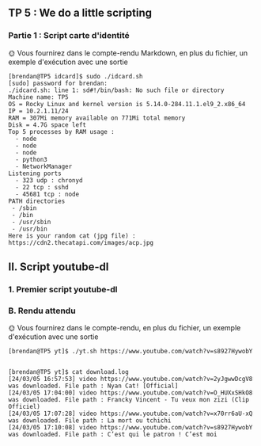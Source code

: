 ## TP 5 : We do a little scripting

### Partie 1 : Script carte d'identité

🌞 Vous fournirez dans le compte-rendu Markdown, en plus du fichier, un exemple d'exécution avec une sortie

```
[brendan@TP5 idcard]$ sudo ./idcard.sh 
[sudo] password for brendan: 
./idcard.sh: line 1: sd#!/bin/bash: No such file or directory
Machine name: TP5
OS = Rocky Linux and kernel version is 5.14.0-284.11.1.el9_2.x86_64
IP = 10.2.1.11/24
RAM = 307Mi memory available on 771Mi total memory
Disk = 4.7G space left
Top 5 processes by RAM usage :
  - node
  - node
  - node
  - python3
  - NetworkManager
Listening ports
  - 323 udp : chronyd
  - 22 tcp : sshd
  - 45681 tcp : node
PATH directories
 - /sbin
 - /bin
 - /usr/sbin
 - /usr/bin
Here is your random cat (jpg file) : https://cdn2.thecatapi.com/images/acp.jpg
```

## II. Script youtube-dl

### 1. Premier script youtube-dl

### B. Rendu attendu

🌞 Vous fournirez dans le compte-rendu, en plus du fichier, un exemple d'exécution avec une sortie

```
[brendan@TP5 yt]$ ./yt.sh https://www.youtube.com/watch?v=s8927HywobY


[brendan@TP5 yt]$ cat download.log
[24/03/05 16:57:53] video https://www.youtube.com/watch?v=2yJgwwDcgV8 was downloaded. File path : Nyan Cat! [Official]
[24/03/05 17:04:00] video https://www.youtube.com/watch?v=O_HUXxSHkO8 was downloaded. File path : Francky Vincent - Tu veux mon zizi (Clip Officiel)
[24/03/05 17:07:28] video https://www.youtube.com/watch?v=x70rr6aU-xQ was downloaded. File path : La mort ou tchichi
[24/03/05 17:10:08] video https://www.youtube.com/watch?v=s8927HywobY was downloaded. File path : C’est qui le patron ! C’est moi
```
